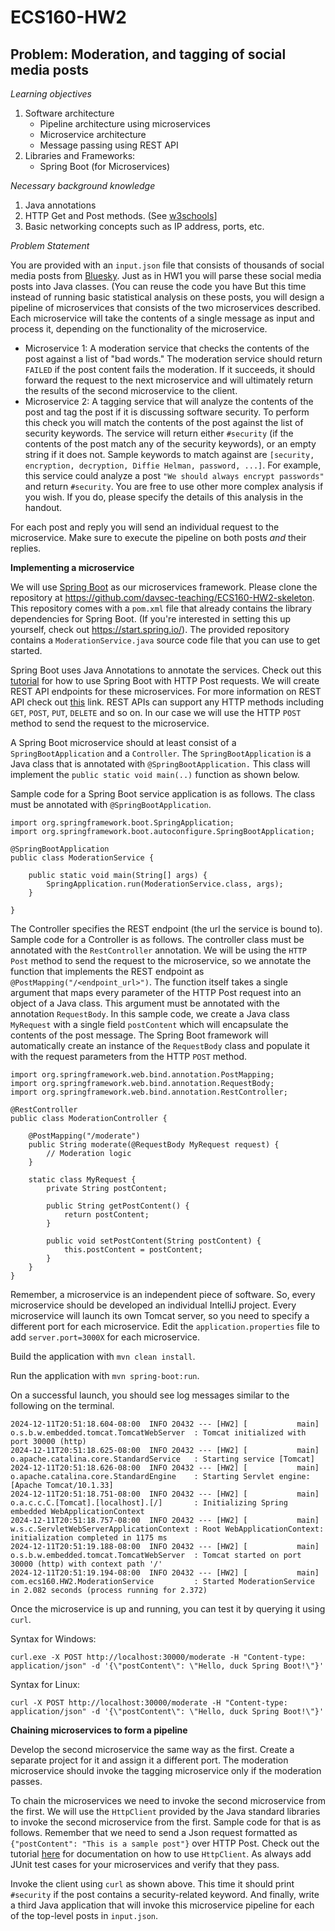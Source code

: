 # ECS160-HW2

## Problem: Moderation, and tagging of social media posts

_Learning objectives_
1. Software architecture
   - Pipeline architecture using microservices
   - Microservice architecture
   - Message passing using REST API
3. Libraries and Frameworks:
   - Spring Boot (for Microservices)

_Necessary background knowledge_
1. Java annotations
2. HTTP Get and Post methods. (See [w3schools](https://www.w3schools.com/tags/ref_httpmethods.asp)]
3. Basic networking concepts such as IP address, ports, etc.

_Problem Statement_

You are provided with an `input.json` file that consists of thousands of social media posts from [Bluesky](www.bsky.app). Just as in HW1 you will parse these social media posts into Java classes. (You can reuse the code you have 
But this time instead of running basic statistical analysis on these posts, you will design a pipeline of microservices that consists of the two microservices described. Each microservice will take the contents of a single message as input and process it,
depending on the functionality of the microservice.

- Microservice 1: A moderation service that checks the contents of the post against a list of "bad words." The moderation service should return `FAILED` if the post content fails the moderation. If it succeeds, it should forward the request to the next microservice and will ultimately return the
results of the second microservice to the client.
- Microservice 2: A tagging service that will analyze the contents of the post and tag the post if it is discussing software security. To perform this check you will match the contents of the post against the list of security keywords. The service will return either `#security` (if the contents of the post match any of the security keywords), or an empty string if it does not. Sample keywords to match against are `[security, encryption,
decryption, Diffie Helman, password, ...]`.
For example, this service could analyze a post `"We should always encrypt passwords"` and return `#security`. You are free to use other more complex analysis if you wish. If you do, please specify the details of this analysis
in the handout. 

For each post and reply you will send an individual request to the microservice. Make sure to execute the pipeline on both posts _and_ their replies.

**Implementing a microservice**

We will use [Spring Boot](https://spring.io/projects/spring-boot) as our microservices framework. Please clone the repository at https://github.com/davsec-teaching/ECS160-HW2-skeleton. This repository comes with
a `pom.xml` file that already contains the library dependencies for Spring Boot. (If you're interested in setting this up yourself, check out https://start.spring.io/). The provided repository contains a `ModerationService.java` source code file that you can use to get started. 

Spring Boot uses Java Annotations to annotate the services. Check out this
[tutorial](https://codecrunch.org/creating-a-post-and-get-request-springboot-ff6e82a5d46b) for how to use Spring Boot 
with HTTP Post requests. 
We will create REST API endpoints for these microservices. For more information on REST API check out [this](https://www.redhat.com/en/topics/api/what-is-a-rest-api) link. 
REST APIs can support any HTTP methods including `GET`, `POST`, `PUT`, `DELETE` and so on. In our case we will use the HTTP `POST` method to send the request to the microservice.

A Spring Boot microservice should at least consist of a `SpringBootApplication` and a `Controller`. The `SpringBootApplication` is a Java class that is annotated with `@SpringBootApplication.` 
This class will implement the `public static void main(..)` function as shown below. 

Sample code for a Spring Boot service application is as follows. The class must be annotated with `@SpringBootApplication`. 
```
import org.springframework.boot.SpringApplication;
import org.springframework.boot.autoconfigure.SpringBootApplication;

@SpringBootApplication
public class ModerationService {

	public static void main(String[] args) {
		SpringApplication.run(ModerationService.class, args);
	}

}
```

The Controller specifies the REST endpoint (the url the service is bound to). Sample code for a Controller is as follows. The controller class must be annotated with the `RestController` annotation. We will be using the `HTTP Post` method to send the request to the microservice, so we annotate the function that implements the REST endpoint
as `@PostMapping("/<endpoint_url>")`. The function itself takes a single argument that maps every parameter of the HTTP Post request into an object of a Java class. This argument must be annotated with the annotation `RequestBody`.
In this sample code, we create a Java class `MyRequest` with a single field `postContent` which
will encapsulate the contents of the post message. The Spring Boot framework will automatically create an instance of the `RequestBody` class and populate it with the request parameters from the HTTP `POST` method.

````
import org.springframework.web.bind.annotation.PostMapping;
import org.springframework.web.bind.annotation.RequestBody;
import org.springframework.web.bind.annotation.RestController;

@RestController
public class ModerationController {

    @PostMapping("/moderate")
    public String moderate(@RequestBody MyRequest request) {
        // Moderation logic
    }

    static class MyRequest {
        private String postContent;

        public String getPostContent() {
            return postContent;
        }

        public void setPostContent(String postContent) {
            this.postContent = postContent;
        }
    }
}
````

Remember, a microservice is an independent piece of software. So, every microservice should be developed an individual IntelliJ project. Every microservice will launch its own Tomcat server, so you need to specify a different port for each microservice. 
Edit the `application.properties` file to add `server.port=3000X` for each microservice. 

Build the application with `mvn clean install`.

Run the application with `mvn spring-boot:run`. 

On a successful launch, you should see log messages similar to the following on the terminal.

````
2024-12-11T20:51:18.604-08:00  INFO 20432 --- [HW2] [           main] o.s.b.w.embedded.tomcat.TomcatWebServer  : Tomcat initialized with port 30000 (http)
2024-12-11T20:51:18.625-08:00  INFO 20432 --- [HW2] [           main] o.apache.catalina.core.StandardService   : Starting service [Tomcat]
2024-12-11T20:51:18.626-08:00  INFO 20432 --- [HW2] [           main] o.apache.catalina.core.StandardEngine    : Starting Servlet engine: [Apache Tomcat/10.1.33]
2024-12-11T20:51:18.751-08:00  INFO 20432 --- [HW2] [           main] o.a.c.c.C.[Tomcat].[localhost].[/]       : Initializing Spring embedded WebApplicationContext
2024-12-11T20:51:18.757-08:00  INFO 20432 --- [HW2] [           main] w.s.c.ServletWebServerApplicationContext : Root WebApplicationContext: initialization completed in 1175 ms
2024-12-11T20:51:19.188-08:00  INFO 20432 --- [HW2] [           main] o.s.b.w.embedded.tomcat.TomcatWebServer  : Tomcat started on port 30000 (http) with context path '/'
2024-12-11T20:51:19.194-08:00  INFO 20432 --- [HW2] [           main] com.ecs160.HW2.ModerationService         : Started ModerationService in 2.082 seconds (process running for 2.372)
````

Once the microservice is up and running, you can test it by querying it using `curl`. 

Syntax for Windows:

```
curl.exe -X POST http://localhost:30000/moderate -H "Content-type: application/json" -d '{\"postContent\": \"Hello, duck Spring Boot!\"}'
```

Syntax for Linux:
```Linux
curl -X POST http://localhost:30000/moderate -H "Content-type: application/json" -d '{\"postContent\": \"Hello, duck Spring Boot!\"}'
```

**Chaining microservices to form a pipeline**

Develop the second microservice the same way as the first. Create a separate project for it and assign it a different port. The moderation microservice should invoke the tagging microservice only if the moderation passes.

To chain the microservices we need to invoke the second microservice from the first. We will use the `HttpClient` provided by the Java standard libraries to invoke the second microservice from the first. Sample code
for that is as follows. Remember that we need to send a Json request formatted as `{"postContent": "This is a sample post"}` over HTTP Post. Check out the tutorial [here](https://openjdk.org/groups/net/httpclient/intro.html) for documentation on how to use `HttpClient`. As always add JUnit test cases for your microservices and verify that they pass.

Invoke the client using `curl` as shown above. This time it should print `#security` if the post contains a security-related keyword. And finally, write a third Java application that will invoke this microservice
pipeline for each of the top-level posts in `input.json`.


